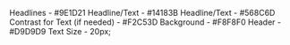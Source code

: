 Headlines - #9E1D21
Headline/Text - #14183B
Headline/Text - #568C6D
Contrast for Text (if needed) - #F2C53D
Background - #F8F8F0
Header - #D9D9D9
Text Size - 20px;